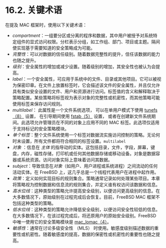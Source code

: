 # 16.2. 关键术语

在提及 MAC 框架时，使用以下关键术语：

- *compartment*：一组要分区或分离的程序和数据，其中用户被授予对系统特定组件的显式访问权限。分栏表示分组，如工作组、部门、项目或主题。隔间使实现基于需要知道的安全策略成为可能。
- *完整性*：可以对数据的信任级别。随着数据完整性的提升，信任该数据的能力也随之提升。
- *级别*：安全属性的增加或减少设置。随着级别的增加，其安全性也被认为会提高。
- *label*：一个安全属性，可应用于系统中的文件、目录或其他项目。它可以被视为保密印章。在文件上放置标签时，它会描述该文件的安全属性，并且仅允许具有类似安全设置的文件、用户和资源进行访问。标签值的含义和解释取决于策略配置。某些策略将标签视为表示对象的完整性或机密性，而其他策略可能使用标签来保存访问规则。
- *multilabel*： 此属性是一个文件系统选项， 可以在单用户模式下使用 [tunefs（8）](https://www.freebsd.org/cgi/man.cgi?query=tunefs&sektion=8&format=html) 设置， 在引导期间使用 [fstab（5）](https://www.freebsd.org/cgi/man.cgi?query=fstab&sektion=5&format=html) 设置， 或者在创建新文件系统期间。此选项允许管理员在不同的对象上应用不同的 MAC 标签。此选项仅适用于支持标记的安全策略模块。
- *单个标签*：整个文件系统使用一个标签对数据流实施访问控制的策略。无论何时未设置，所有文件都将符合相同的标签设置。`multilabel`
- *对象* ：信息在 *主体* 的指导动的实体。这包括目录，文件，字段，屏幕，键盘，内存，磁性存储，打印机或任何其他数据存储或移动设备。对象是数据容器或系统资源。访问对象实际上意味着访问其数据。
- *subject*：导致信息在*对象*（如用户、用户进程或系统进程）之间流动的任何活动实体。在 FreeBSD 上，这几乎总是一个线程代表用户在进程中起作用。
- *政策*：定义如何实现目标的规则集合。策略通常记录如何处理某些项目。本章将策略视为控制数据和信息流的规则集合，并定义谁有权访问该数据和信息。
- *高水位线*：这种类型的策略允许提高安全级别，以便访问更高级别的信息。在大多数情况下，原始级别在过程完成后会恢复。目前，FreeBSD MAC 框架不包括这种类型的策略。
- *低水位线*：这种类型的策略允许降低安全级别，以便访问安全性较低的信息。在大多数情况下，在该过程完成后，将还原用户的原始安全级别。FreeBSD 中唯一使用它的安全策略模块是 [mac_lomac（4）](https://www.freebsd.org/cgi/man.cgi?query=mac_lomac&sektion=4&format=html)。
- *敏感性*：通常在讨论多级安全性 （MLS） 时使用。敏感度级别描述数据的重要性或机密性。随着敏感度的提高，数据的保密性或机密性的重要性也随之提高。
